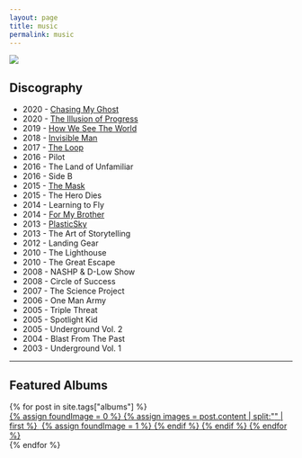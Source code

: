 ```yaml
---
layout: page
title: music
permalink: music
---
```


![][image-1]

## Discography

- 2020 - [Chasing My Ghost][1]
- 2020 - [The Illusion of Progress][2]
- 2019 - [How We See The World][3]
- 2018 - [Invisible Man][4]
- 2017 - [The Loop][5]
- 2016 - Pilot
- 2016 - The Land of Unfamiliar
- 2016 - Side B
- 2015 - [The Mask][6]
- 2015 - The Hero Dies
- 2014 - Learning to Fly
- 2014 - [For My Brother][7]
- 2013 - [PlasticSky][8]
- 2013 - The Art of Storytelling
- 2012 - Landing Gear
- 2010 - The Lighthouse
- 2010 - The Great Escape
- 2008 - NASHP & D-Low Show
- 2008 - Circle of Success
- 2007 - The Science Project
- 2006 - One Man Army
- 2005 - Triple Threat
- 2005 - Spotlight Kid
- 2005 - Underground Vol. 2
- 2004 - Blast From The Past
- 2003 - Underground Vol. 1

---- 

## Featured Albums

<div class="grid">
{% for post in site.tags["albums"] %}
  <div class="gridBox">
	<a href="{{ post.url }}">
	{% assign foundImage = 0 %}
	{% assign images = post.content | split:"<img " %}
	{% for image in images %}
		{% if image contains 'src' %}
			{% if foundImage == 0 %}
				{% assign html = image | split:"/>" | first %}
				<img {{ html }} />
				{% assign foundImage = 1 %}
			{% endif %}
		{% endif %}
	{% endfor %}
	</a>
  </div>
{% endfor %}
</div>

[1]:	ghost
[2]:	progress
[3]:	world
[4]:	/invisible
[5]:	/loop
[6]:	/mask
[7]:	/brother
[8]:	/plasticsky

[image-1]:	https://i.imgur.com/Oru7Mgo.png